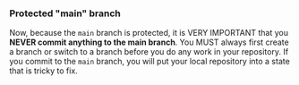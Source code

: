 ### Protected "main" branch

Now, because the `main` branch is protected, it is VERY IMPORTANT that you **NEVER commit anything to the main branch**.  You MUST always first create a branch or switch to a branch before you do any work in your repository.  If you commit to the `main` branch, you will put your local repository into a state that is tricky to fix.  
